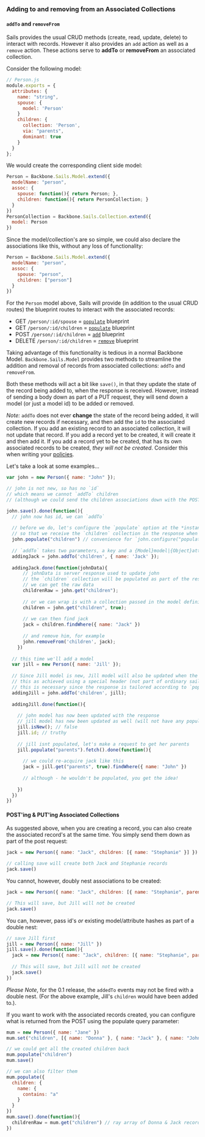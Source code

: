 ### Adding to and removing from an Associated Collections

#### `addTo` and `removeFrom`

Sails provides the usual CRUD methods (create, read, update, delete) to interact with records. However it also provides an `add` action as well as a `remove` action. These actions serve to **addTo** or **removeFrom** an associated collection.

Consider the following model:

```javascript
// Person.js
module.exports = {
  attributes: {
    name: "string",
    spouse: {
      model: 'Person'
    }
    children: {
      collection: 'Person',
      via: "parents",
      dominant: true
    }
  }
};
```

We would create the corresponding client side model:

```javascript
Person = Backbone.Sails.Model.extend({
  modelName: "person",
  assoc: {
    spouse: function(){ return Person; },
    children: function(){ return PersonCollection; }
  }
})
PersonCollection = Backbone.Sails.Collection.extend({
  model: Person
})
```

Since the model/collection's are so simple, we could also declare the associations like this, without any loss of functionality:

```javascript
Person = Backbone.Sails.Model.extend({
  modelName: "person",
  assoc: {
    spouse: "person",
    children: ["person"]
  }
})
```

For the `Person` model above, Sails will provide (in addition to the usual CRUD routes) the blueprint routes to interact with the associated records:

* GET `/person/:id/spouse`      = [`populate`](http://sailsjs.org/#/documentation/reference/blueprint-api/Populate.html) blueprint
* GET `/person/:id/children`    = [`populate`](http://sailsjs.org/#/documentation/reference/blueprint-api/Populate.html) blueprint
* POST `/person/:id/children`   = [`add`](http://sailsjs.org/#/documentation/reference/blueprint-api/Add.html)      blueprint
* DELETE `/person/:id/children` = [`remove`](http://sailsjs.org/#/documentation/reference/blueprint-api/Remove.html)   blueprint

Taking advantage of this functionality is tedious in a normal Backbone Model. `Backbone.Sails.Model` provides two methods to streamline the addition and removal of records from associated collections: `addTo` and `removeFrom`.
 
Both these methods will act a bit like `save()`, in that they update the state of the record being added to, when the response is received. However, instead of sending a body down as part of a PUT request, they will send down a model (or just a model id) to be added or removed.

*Note:* `addTo` does not ever **change** the state of the record being added, it will create new records if necessary, and then add the `id` to the associated collection. If you add an existing record to an associated collection, it will not update that record. If you add a record yet to be created, it will create it and then add it. If you add a record yet to be created, that has its own associated records to be created, *they will not be created*. Consider this when writing your [policies](http://sailsjs.org/#/documentation/concepts/Policies).

Let's take a look at some examples...


```javascript
var john = new Person({ name: "John" });

// john is not new, so has no `id`
// which means we cannot `addTo` children
// (although we could send the children associations down with the POST request)

john.save().done(function(){
  // john now has id, we can `addTo`
  
  // before we do, let's configure the `populate` option at the *instance level*
  // so that we receive the `children` collection in the response when we `addTo`
  john.populate("children") // convenience for `john.configure("populate", "children")`
  
  // `addTo` takes two parameters, a key and a {Model}model|{Object}attributes|{String}id
  addingJack = john.addTo('children', { name: 'Jack' });
  
  addingJack.done(function(johnData){
      // johnData is server response used to update john
      // the `children` collection will be populated as part of the response
      // we can get the raw data
      childrenRaw = john.get("children");
      
      // or we can wrap is with a collection passed in the model definition
      children = john.get("children", true);
      
      // we can then find jack
      jack = children.findWhere({ name: "Jack" })
      
      // and remove him, for example
      john.removeFrom('children', jack);
    })
  
  // this time we'll add a model
  var jill = new Person({ name: 'Jill' });
  
  // Since Jill model is new, Jill model will also be updated when the response is received
  // this as achieved using a special header (not part of ordinary sails)
  // this is necessary since the response is tailored according to `populate` criteria
  addingJill = john.addTo('children', jill);
  
  addingJill.done(function(){
    
    // john model has now been updated with the response
    // jill model has new been updated as well (will not have any populated attributes)
    jill.isNew(); // false
    jill.id; // truthy
    
    // jill isnt populated, let's make a request to get her parents
    jill.populate("parents").fetch().done(function(){
      
      // we could re-acquire jack like this
      jack = jill.get("parents", true).findWhere({ name: "John" })
      
      // although - he wouldn't be populated, you get the idea!
      
    })
  })
})
```

#### POST'ing & PUT'ing Associated Collections

As suggested above, when you are creating a record, you can also create the associated record's at the same time. You simply send them down as part of the post request:

```javascript
jack = new Person({ name: "Jack", children: [{ name: "Stephanie" }] })

// calling save will create both Jack and Stephanie records
jack.save()
```

You cannot, however, doubly nest associations to be created:

```javascript
jack = new Person({ name: "Jack", children: [{ name: "Stephanie", parents: [{ name: "Jill" }] }] })

// This will save, but Jill will not be created
jack.save()
```

You can, however, pass id's *or* existing model/attribute hashes as part of a double nest:

```javascript
// save Jill first
jill = new Person({ name: "Jill" })
jill.save().done(function(){
  jack = new Person({ name: "Jack", children: [{ name: "Stephanie", parents: [jill.id] }] })
  
  // This will save, but Jill will not be created
  jack.save()
})
```

*Please Note*, for the 0.1 release, the `addedTo` events may not be fired with a double nest. (For the above example, Jill's `children` would have been added to.).

If you want to work with the associated records created, you can configure what is returned from the POST using the populate query parameter:

```javascript
mum = new Person({ name: "Jane" })
mum.set("children", [{ name: "Donna" }, { name: "Jack" }, { name: "John" }, { name: "Miguel" }])

// we could get all the created children back
mum.populate("children")
mum.save()

// we can also filter them
mum.populate({
  children: {
    name: {
      contains: "a"
    }
  }
})
mum.save().done(function(){
  childrenRaw = mum.get("children") // ray array of Donna & Jack records (with id's)
})
```

